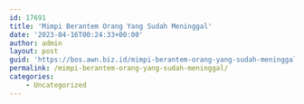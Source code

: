 ```yaml
---
id: 17691
title: 'Mimpi Berantem Orang Yang Sudah Meninggal'
date: '2023-04-16T00:24:33+00:00'
author: admin
layout: post
guid: 'https://bos.awn.biz.id/mimpi-berantem-orang-yang-sudah-meninggal/'
permalink: /mimpi-berantem-orang-yang-sudah-meninggal/
categories:
    - Uncategorized
---
```



